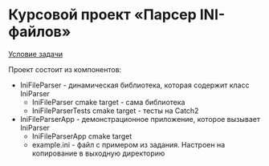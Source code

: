 ﻿# Курсовой проект «Парсер INI-файлов»
[Условие задачи](https://github.com/netology-code/cppl-diplom)

Проект состоит из компонентов:
 - IniFileParser - динамическая библиотека, которая содержит класс IniParser
     - IniFileParser cmake target - сама библиотека
     - IniFileParserTests cmake target - тесты на Catch2
 - IniFileParserApp - демонстрационное приложение, которое вызывает IniParser
    - IniFileParserApp cmake target
    - example.ini - файл с примером из задания. Настроен на копирование в выходную директорию
